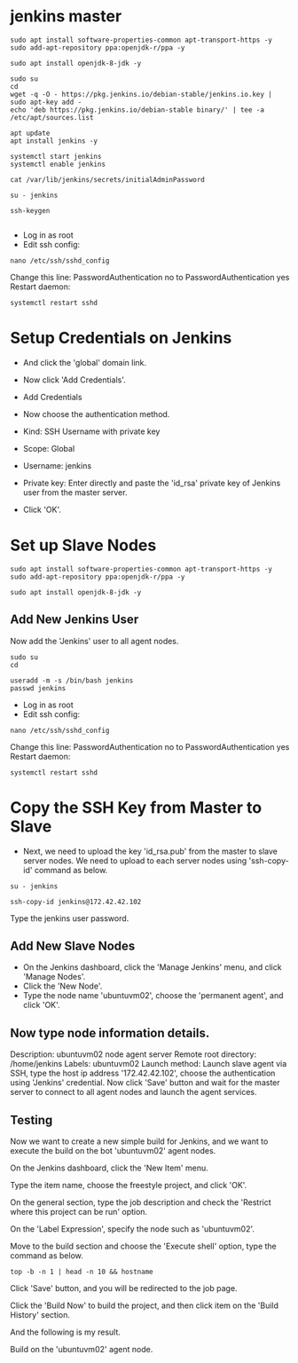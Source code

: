 # jenkins master

```
sudo apt install software-properties-common apt-transport-https -y
sudo add-apt-repository ppa:openjdk-r/ppa -y

sudo apt install openjdk-8-jdk -y

sudo su
cd
wget -q -O - https://pkg.jenkins.io/debian-stable/jenkins.io.key | sudo apt-key add -
echo 'deb https://pkg.jenkins.io/debian-stable binary/' | tee -a /etc/apt/sources.list

apt update
apt install jenkins -y

systemctl start jenkins
systemctl enable jenkins

cat /var/lib/jenkins/secrets/initialAdminPassword

```

```
su - jenkins

ssh-keygen


```
* Log in as root
* Edit ssh config: 
```
nano /etc/ssh/sshd_config
```
Change this line:
PasswordAuthentication no
to
PasswordAuthentication yes
Restart daemon:
``` 
systemctl restart sshd
```

# Setup Credentials on Jenkins

* And click the 'global' domain link.

* Now click 'Add Credentials'.

* Add Credentials

* Now choose the authentication method.

* Kind: SSH Username with private key
* Scope: Global
* Username: jenkins
* Private key: Enter directly and paste the 'id_rsa' private key of Jenkins user from the master server.
* Click 'OK'.

# Set up Slave Nodes

```
sudo apt install software-properties-common apt-transport-https -y
sudo add-apt-repository ppa:openjdk-r/ppa -y

sudo apt install openjdk-8-jdk -y

```

## Add New Jenkins User
Now add the 'Jenkins' user to all agent nodes.

```
sudo su
cd

useradd -m -s /bin/bash jenkins
passwd jenkins
```
* Log in as root
* Edit ssh config: 
```
nano /etc/ssh/sshd_config
```
Change this line:
PasswordAuthentication no
to
PasswordAuthentication yes
Restart daemon:
``` 
systemctl restart sshd
```

# Copy the SSH Key from Master to Slave
* Next, we need to upload the key 'id_rsa.pub' from the master to slave server nodes. We need to upload to each server nodes using 'ssh-copy-id' command as below.
```
su - jenkins

ssh-copy-id jenkins@172.42.42.102
```
Type the jenkins user password.

## Add New Slave Nodes
* On the Jenkins dashboard, click the 'Manage Jenkins' menu, and click 'Manage Nodes'.
* Click the 'New Node'.
* Type the node name 'ubuntuvm02', choose the 'permanent agent', and click 'OK'.

## Now type node information details.

Description: ubuntuvm02 node agent server
Remote root directory: /home/jenkins
Labels: ubuntuvm02
Launch method: Launch slave agent via SSH, type the host ip address '172.42.42.102', choose the authentication using 'Jenkins' credential.
Now click 'Save' button and wait for the master server to connect to all agent nodes and launch the agent services.

## Testing
Now we want to create a new simple build for Jenkins, and we want to execute the build on the bot 'ubuntuvm02' agent nodes.

On the Jenkins dashboard, click the 'New Item' menu.

Type the item name, choose the freestyle project, and click 'OK'.

On the general section, type the job description and check the 'Restrict where this project can be run' option.

On the 'Label Expression', specify the node such as 'ubuntuvm02'.

Move to the build section and choose the 'Execute shell' option, type the command as below.
```
top -b -n 1 | head -n 10 && hostname
```
Click 'Save' button, and you will be redirected to the job page.

Click the 'Build Now' to build the project, and then click item on the 'Build History' section.

And the following is my result.

Build on the 'ubuntuvm02' agent node.
